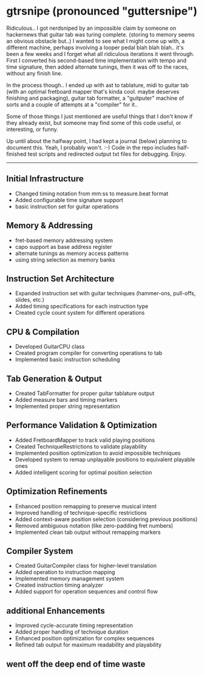 # gtrsnipe (pronounced "guttersnipe")

Ridiculous.. I got nerdsniped by an impossible claim by someone on hackernews that guitar tab was turing complete. (storing to memory seems an obvious obstacle but..) 
I wanted to see what I might come up with, a different machine, perhaps involving a looper pedal blah blah blah.. it's been a few weeks and I forget what all ridiculous iterations it went through.  First I converted his second-based time implementation with tempo and time signature, then added alternate tunings, then it was off to the races, without any finish line. 

In the process though.. I ended up with ast to tablature, midi to guitar tab (with an optimal fretboard mapper that's kinda cool. maybe deserves finishing and packaging), guitar tab formatter, a "guitputer" machine of sorts and a couple of attempts at a "compiler" for it.. 

Some of those things I just mentioned are useful things that I don't know if they already exist, but someone may find some of this code useful, or interesting, or funny.

Up until about the halfway point, I had kept a journal (below) planning to document this. Yeah, I probably won't. :-)
Code in the repo includes half-finished test scripts and redirected output txt files for debugging. Enjoy.

-----

## Initial Infrastructure

- Changed timing notation from mm:ss to measure.beat format
- Added configurable time signature support
- basic instruction set for guitar operations

## Memory & Addressing

- fret-based memory addressing system
- capo support as base address register
- alternate tunings as memory access patterns
- using string selection as memory banks

## Instruction Set Architecture

- Expanded instruction set with guitar techniques (hammer-ons, pull-offs, slides, etc.)
- Added timing specifications for each instruction type
- Created cycle count system for different operations

## CPU & Compilation

- Developed GuitarCPU class
- Created program compiler for converting operations to tab
- Implemented basic instruction scheduling

## Tab Generation & Output

- Created TabFormatter for proper guitar tablature output
- Added measure bars and timing markers
- Implemented proper string representation

## Performance Validation & Optimization

- Added FretboardMapper to track valid playing positions
- Created TechniqueRestrictions to validate playability
- Implemented position optimization to avoid impossible techniques
- Developed system to remap unplayable positions to equivalent playable ones
- Added intelligent scoring for optimal position selection

## Optimization Refinements

- Enhanced position remapping to preserve musical intent
- Improved handling of technique-specific restrictions
- Added context-aware position selection (considering previous positions)
- Removed ambiguous notation (like zero-padding fret numbers)
- Implemented clean tab output without remapping markers

## Compiler System

- Created GuitarCompiler class for higher-level translation
- Added operation to instruction mapping
- Implemented memory management system
- Created instruction timing analyzer
- Added support for operation sequences and control flow

## additional Enhancements

- Improved cycle-accurate timing representation
- Added proper handling of technique duration
- Enhanced position optimization for complex sequences
- Refined tab output for maximum readability and playability

## went off the deep end of time waste
